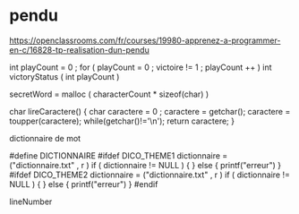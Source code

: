 # pendu
https://openclassrooms.com/fr/courses/19980-apprenez-a-programmer-en-c/16828-tp-realisation-dun-pendu

int playCount = 0 ;
for ( playCount = 0 ; victoire != 1 ; playCount ++ ) 
int victoryStatus ( int playCount )

secretWord = malloc ( characterCount * sizeof(char) )

char lireCaractere()
{
  char caractere = 0 ;
  caractere = getchar();
  caractere = toupper(caractere);
  while(getchar()!='\n');
  return caractere;
}

dictionnaire de mot

#define DICTIONNAIRE
#ifdef DICO_THEME1
dictionnaire = ("dictionnaire.txt" , r )
if ( dictionnaire != NULL ) { }
else { printf("erreur") }
#ifdef DICO_THEME2
dictionnaire = ("dictionnaire.txt" , r )
if ( dictionnaire != NULL ) { }
else { printf("erreur") }
#endif

lineNumber
